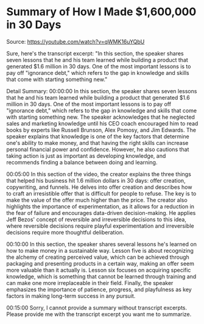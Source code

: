 # Summary of How I Made $1,600,000 in 30 Days

Source: https://youtube.com/watch?v=qWMK16uYQbU

Sure, here's the transcript excerpt: "In this section, the speaker shares seven lessons that he and his team learned while building a product that generated $1.6 million in 30 days. One of the most important lessons is to pay off "ignorance debt," which refers to the gap in knowledge and skills that come with starting something new."

Detail Summary: 
00:00:00
In this section, the speaker shares seven lessons that he and his team learned while building a product that generated $1.6 million in 30 days. One of the most important lessons is to pay off "ignorance debt," which refers to the gap in knowledge and skills that come with starting something new. The speaker acknowledges that he neglected sales and marketing knowledge until his CEO coach encouraged him to read books by experts like Russell Brunson, Alex Pomosy, and Jim Edwards. The speaker explains that knowledge is one of the key factors that determine one's ability to make money, and that having the right skills can increase personal financial power and confidence. However, he also cautions that taking action is just as important as developing knowledge, and recommends finding a balance between doing and learning.

00:05:00
In this section of the video, the creator explains the three things that helped his business hit 1.6 million dollars in 30 days: offer creation, copywriting, and funnels. He delves into offer creation and describes how to craft an irresistible offer that is difficult for people to refuse. The key is to make the value of the offer much higher than the price. The creator also highlights the importance of experimentation, as it allows for a reduction in the fear of failure and encourages data-driven decision-making. He applies Jeff Bezos' concept of reversible and irreversible decisions to this idea, where reversible decisions require playful experimentation and irreversible decisions require more thoughtful deliberation.

00:10:00
In this section, the speaker shares several lessons he's learned on how to make money in a sustainable way. Lesson five is about recognizing the alchemy of creating perceived value, which can be achieved through packaging and presenting products in a certain way, making an offer seem more valuable than it actually is. Lesson six focuses on acquiring specific knowledge, which is something that cannot be learned through training and can make one more irreplaceable in their field. Finally, the speaker emphasizes the importance of patience, progress, and playfulness as key factors in making long-term success in any pursuit.

00:15:00
Sorry, I cannot provide a summary without transcript excerpts. Please provide me with the transcript excerpt you want me to summarize.

